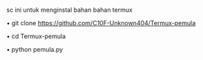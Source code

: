 sc ini untuk menginstal bahan bahan termux

• git clone https://github.com/C10F-Unknown404/Termux-pemula

• cd Termux-pemula

• python pemula.py
